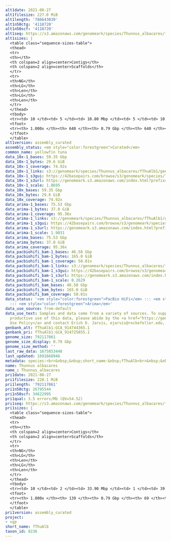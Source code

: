 ```yaml
---
alt1date: 2021-08-27
alt1filesize: 227.0 MiB
alt1length: '786643039'
alt1n50ctg: '4118720'
alt1n50scf: '4118720'
alt1seq: https://s3.amazonaws.com/genomeark/species/Thunnus_albacares/fThuAlb1/assembly_curated/fThuAlb1.alt.cur.20210827.fasta.gz
alt1sizes: |
  <table class="sequence-sizes-table">
  <thead>
  <tr>
  <th></th>
  <th colspan=2 align=center>Contigs</th>
  <th colspan=2 align=center>Scaffolds</th>
  </tr>
  <tr>
  <th>NG</th>
  <th>LG</th>
  <th>Len</th>
  <th>LG</th>
  <th>Len</th>
  </tr>
  </thead>
  <tbody>
  <tr><td> 10 </td><td> 5 </td><td> 10.80 Mbp </td><td> 5 </td><td> 10.80 Mbp </td></tr><tr><td> 20 </td><td> 13 </td><td> 9.03 Mbp </td><td> 13 </td><td> 9.03 Mbp </td></tr><tr><td> 30 </td><td> 24 </td><td> 6.71 Mbp </td><td> 24 </td><td> 6.71 Mbp </td></tr><tr><td> 40 </td><td> 37 </td><td> 5.29 Mbp </td><td> 37 </td><td> 5.29 Mbp </td></tr><tr style="background-color:#cccccc;"><td> 50 </td><td> 54 </td><td> 4.12 Mbp </td><td> 54 </td><td> 4.12 Mbp </td></tr><tr><td> 60 </td><td> 75 </td><td> 3.34 Mbp </td><td> 75 </td><td> 3.34 Mbp </td></tr><tr><td> 70 </td><td> 102 </td><td> 2.43 Mbp </td><td> 102 </td><td> 2.43 Mbp </td></tr><tr><td> 80 </td><td> 143 </td><td> 1.57 Mbp </td><td> 143 </td><td> 1.57 Mbp </td></tr><tr><td> 90 </td><td> 208 </td><td> 0.91 Mbp </td><td> 208 </td><td> 0.91 Mbp </td></tr><tr><td> 100 </td><td> 639 </td><td> 4.27 Kbp </td><td> 639 </td><td> 4.27 Kbp </td></tr></tbody>
  <tfoot>
  <tr><th> 1.000x </th><th> 640 </th><th> 0.79 Gbp </th><th> 640 </th><th> 0.79 Gbp </th></tr>
  </tfoot>
  </table>
alt1version: assembly_curated
assembly_status: <em style="color:forestgreen">Curated</em>
common_name: yellowfin tuna
data_10x-1_bases: 59.35 Gbp
data_10x-1_bytes: 29.6 GiB
data_10x-1_coverage: 74.92x
data_10x-1_links: s3://genomeark/species/Thunnus_albacares/fThuAlb1/genomic_data/10x/<br>
data_10x-1_s3gui: https://42basepairs.com/browse/s3/genomeark/species/Thunnus_albacares/fThuAlb1/genomic_data/10x/
data_10x-1_s3url: https://genomeark.s3.amazonaws.com/index.html?prefix=species/Thunnus_albacares/fThuAlb1/genomic_data/10x/
data_10x-1_scale: 1.8695
data_10x_bases: 59.35 Gbp
data_10x_bytes: 29.6 GiB
data_10x_coverage: 74.92x
data_arima-1_bases: 75.53 Gbp
data_arima-1_bytes: 37.0 GiB
data_arima-1_coverage: 95.36x
data_arima-1_links: s3://genomeark/species/Thunnus_albacares/fThuAlb1/genomic_data/arima/<br>
data_arima-1_s3gui: https://42basepairs.com/browse/s3/genomeark/species/Thunnus_albacares/fThuAlb1/genomic_data/arima/
data_arima-1_s3url: https://genomeark.s3.amazonaws.com/index.html?prefix=species/Thunnus_albacares/fThuAlb1/genomic_data/arima/
data_arima-1_scale: 1.9031
data_arima_bases: 75.53 Gbp
data_arima_bytes: 37.0 GiB
data_arima_coverage: 95.36x
data_pacbiohifi_bam-1_bases: 46.58 Gbp
data_pacbiohifi_bam-1_bytes: 165.0 GiB
data_pacbiohifi_bam-1_coverage: 58.81x
data_pacbiohifi_bam-1_links: s3://genomeark/species/Thunnus_albacares/fThuAlb1/genomic_data/pacbio_hifi/<br>
data_pacbiohifi_bam-1_s3gui: https://42basepairs.com/browse/s3/genomeark/species/Thunnus_albacares/fThuAlb1/genomic_data/pacbio_hifi/
data_pacbiohifi_bam-1_s3url: https://genomeark.s3.amazonaws.com/index.html?prefix=species/Thunnus_albacares/fThuAlb1/genomic_data/pacbio_hifi/
data_pacbiohifi_bam-1_scale: 0.2629
data_pacbiohifi_bam_bases: 46.58 Gbp
data_pacbiohifi_bam_bytes: 165.0 GiB
data_pacbiohifi_bam_coverage: 58.81x
data_status: '<em style="color:forestgreen">PacBio HiFi</em> ::: <em style="color:forestgreen">10x</em>
  ::: <em style="color:forestgreen">Arima</em>'
data_use_source: from-default
data_use_text: Samples and data come from a variety of sources. To support fair and
  productive use of this data, please abide by the <a href="https://genome10k.soe.ucsc.edu/data-use-policies/">Data
  Use Policy</a> and contact Erich D. Jarvis, ejarvis@rockefeller.edu, with any questions.
genbank_alt: fThuAlb1:GCA_914744365.1
genbank_pri: fThuAlb1:GCA_914725855.1
genome_size: 792117861
genome_size_display: 0.79 Gbp
genome_size_method: ''
last_raw_data: 1675853448
last_updated: 1691668946
metadata: species:<br>&nbsp;&nbsp;short_name:&nbsp;fThuAlb<br>&nbsp;&nbsp;name:&nbsp;Thunnus&nbsp;albacares<br>&nbsp;&nbsp;taxon_id:&nbsp;8236<br>&nbsp;&nbsp;common_name:&nbsp;yellowfin&nbsp;tuna<br>&nbsp;&nbsp;order:<br>&nbsp;&nbsp;&nbsp;&nbsp;name:&nbsp;Perciformes<br>&nbsp;&nbsp;family:<br>&nbsp;&nbsp;&nbsp;&nbsp;name:&nbsp;Scombridae<br>&nbsp;&nbsp;individuals:<br>&nbsp;&nbsp;&nbsp;&nbsp;-&nbsp;short_name:&nbsp;fThuAlb1<br>&nbsp;&nbsp;&nbsp;&nbsp;&nbsp;&nbsp;biosample_id:&nbsp;SAMEA8654749<br>&nbsp;&nbsp;&nbsp;&nbsp;&nbsp;&nbsp;sex:<br>&nbsp;&nbsp;genome_size:<br>&nbsp;&nbsp;genome_size_method:<br>&nbsp;&nbsp;project:&nbsp;[&nbsp;vgp&nbsp;]<br>
name: Thunnus albacares
name_: Thunnus_albacares
pri1date: 2021-08-27
pri1filesize: 228.1 MiB
pri1length: '792117861'
pri1n50ctg: 26795544
pri1n50scf: 34622995
pri1qual: 3.5 errors/Mb (QV=54.52)
pri1seq: https://s3.amazonaws.com/genomeark/species/Thunnus_albacares/fThuAlb1/assembly_curated/fThuAlb1.pri.cur.20210827.fasta.gz
pri1sizes: |
  <table class="sequence-sizes-table">
  <thead>
  <tr>
  <th></th>
  <th colspan=2 align=center>Contigs</th>
  <th colspan=2 align=center>Scaffolds</th>
  </tr>
  <tr>
  <th>NG</th>
  <th>LG</th>
  <th>Len</th>
  <th>LG</th>
  <th>Len</th>
  </tr>
  </thead>
  <tbody>
  <tr><td> 10 </td><td> 2 </td><td> 33.90 Mbp </td><td> 1 </td><td> 39.74 Mbp </td></tr><tr><td> 20 </td><td> 4 </td><td> 33.74 Mbp </td><td> 4 </td><td> 36.94 Mbp </td></tr><tr><td> 30 </td><td> 6 </td><td> 32.23 Mbp </td><td> 6 </td><td> 35.59 Mbp </td></tr><tr><td> 40 </td><td> 9 </td><td> 31.06 Mbp </td><td> 8 </td><td> 35.39 Mbp </td></tr><tr style="background-color:#cccccc;"><td> 50 </td><td> 12 </td><td style="background-color:#88ff88;"> 26.80 Mbp </td><td> 10 </td><td style="background-color:#88ff88;"> 34.62 Mbp </td></tr><tr><td> 60 </td><td> 15 </td><td> 23.33 Mbp </td><td> 13 </td><td> 32.03 Mbp </td></tr><tr><td> 70 </td><td> 19 </td><td> 16.20 Mbp </td><td> 15 </td><td> 30.70 Mbp </td></tr><tr><td> 80 </td><td> 24 </td><td> 13.99 Mbp </td><td> 18 </td><td> 30.33 Mbp </td></tr><tr><td> 90 </td><td> 31 </td><td> 7.49 Mbp </td><td> 20 </td><td> 28.23 Mbp </td></tr><tr><td> 100 </td><td> 138 </td><td> 10.12 Kbp </td><td> 68 </td><td> 10.12 Kbp </td></tr></tbody>
  <tfoot>
  <tr><th> 1.000x </th><th> 139 </th><th> 0.79 Gbp </th><th> 69 </th><th> 0.79 Gbp </th></tr>
  </tfoot>
  </table>
pri1version: assembly_curated
project:
- vgp
short_name: fThuAlb
taxon_id: 8236
---
```

